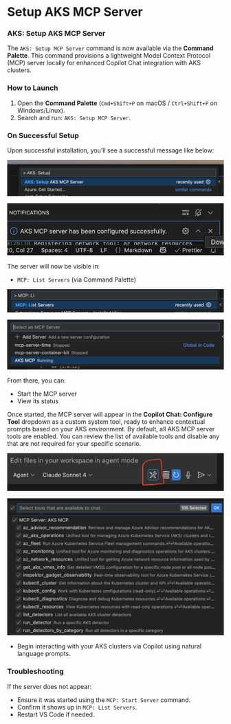 # Setup AKS MCP Server

### AKS: Setup AKS MCP Server

The `AKS: Setup MCP Server` command is now available via the **Command Palette**. This command provisions a lightweight Model Context Protocol (MCP) server locally for enhanced Copilot Chat integration with AKS clusters.

### How to Launch

1. Open the **Command Palette** (`Cmd+Shift+P` on macOS / `Ctrl+Shift+P` on Windows/Linux).
2. Search and run: `AKS: Setup MCP Server`.

### On Successful Setup

Upon successful installation, you’ll see a successful message like below:

![aks-mcp server command](../resources/aks-mcp-server-command.png)

![aks-mcp server success](../resources/aks-mcp-server-success.png)


The server will now be visible in:

* `MCP: List Servers` (via Command Palette)

![aks-mcp list server](../resources/aks-mcp-server-list.png)

![aks-mcp list server list running](../resources/aks-mcp-server-list-running.png)


From there, you can:

* Start the MCP server
* View its status

Once started, the MCP server will appear in the **Copilot Chat: Configure Tool** dropdown as a custom system tool, ready to enhance contextual prompts based on your AKS environment. By default, all AKS MCP server tools are enabled. You can review the list of available tools and disable any that are not required for your specific scenario.

![aks-mcp ghc configuration](../resources/aks-mcp-server-ghc-configure.png)

![aks-mcp ghc configuration](../resources/aks-mcp-server-ghc-list.png)


* Begin interacting with your AKS clusters via Copilot using natural language prompts.


### Troubleshooting

If the server does not appear:

* Ensure it was started using the `MCP: Start Server` command.
* Confirm it shows up in `MCP: List Servers`.
* Restart VS Code if needed.
